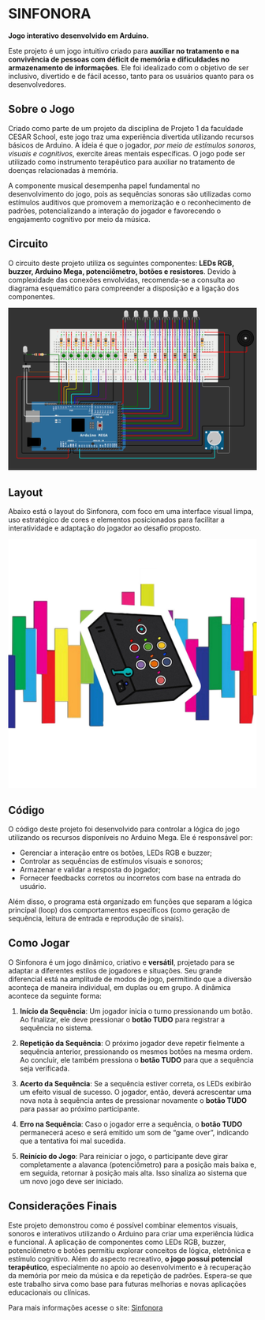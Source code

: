 # SINFONORA

**Jogo interativo desenvolvido em Arduino.**

Este projeto é um jogo intuitivo criado para **auxiliar no tratamento e na convivência de pessoas com déficit de memória e dificuldades no armazenamento de informações**. Ele foi idealizado com o objetivo de ser inclusivo, divertido e de fácil acesso, tanto para os usuários quanto para os desenvolvedores.


## Sobre o Jogo

Criado como parte de um projeto da disciplina de Projeto 1 da faculdade CESAR School, este jogo traz uma experiência divertida utilizando recursos básicos de Arduino. A ideia é que o jogador, _por meio de estímulos sonoros, visuais e cognitivos_, exercite áreas mentais específicas. O jogo pode ser utilizado como instrumento terapêutico para auxiliar no tratamento de doenças relacionadas à memória.

A componente musical desempenha papel fundamental no desenvolvimento do jogo, pois as sequências sonoras são utilizadas como estímulos auditivos que promovem a memorização e o reconhecimento de padrões, potencializando a interação do jogador e favorecendo o engajamento cognitivo por meio da música.

## Circuito

O circuito deste projeto utiliza os seguintes componentes: **LEDs RGB, buzzer, Arduino Mega, potenciômetro, botões e resistores**. Devido à complexidade das conexões envolvidas, recomenda-se a consulta ao diagrama esquemático para compreender a disposição e a ligação dos componentes.

![Layout do Jogo](imagens/circuito.png)

## Layout

Abaixo está o layout do Sinfonora, com foco em uma interface visual limpa, uso estratégico de cores e elementos posicionados para facilitar a interatividade e adaptação do jogador ao desafio proposto.

![Layout do Jogo](imagens/layout.jpg)

## Código

O código deste projeto foi desenvolvido para controlar a lógica do jogo utilizando os recursos disponíveis no Arduino Mega. Ele é responsável por:

- Gerenciar a interação entre os botões, LEDs RGB e buzzer;
- Controlar as sequências de estímulos visuais e sonoros;
- Armazenar e validar a resposta do jogador;
- Fornecer feedbacks corretos ou incorretos com base na entrada do usuário.

Além disso, o programa está organizado em funções que separam a lógica principal (loop) dos comportamentos específicos (como geração de sequência, leitura de entrada e reprodução de sinais).

## Como Jogar

O Sinfonora é um jogo dinâmico, criativo e **versátil**, projetado para se adaptar a diferentes estilos de jogadores e situações. Seu grande diferencial está na amplitude de modos de jogo, permitindo que a diversão aconteça de maneira individual, em duplas ou em grupo. A dinâmica acontece da seguinte forma:

1. **Início da Sequência**: Um jogador inicia o turno pressionando um botão. Ao finalizar, ele deve pressionar o **botão TUDO** para registrar a sequência no sistema.

2. **Repetição da Sequência**: O próximo jogador deve repetir fielmente a sequência anterior, pressionando os mesmos botões na mesma ordem. Ao concluir, ele também pressiona o **botão TUDO** para que a sequência seja verificada.

3. **Acerto da Sequência**: Se a sequência estiver correta, os LEDs exibirão um efeito visual de sucesso. O jogador, então, deverá acrescentar uma nova nota à sequência antes de pressionar novamente o **botão TUDO** para passar ao próximo participante.

4. **Erro na Sequência**: Caso o jogador erre a sequência, o **botão TUDO** permanecerá aceso e será emitido um som de “game over”, indicando que a tentativa foi mal sucedida.

5. **Reinício do Jogo**: Para reiniciar o jogo, o participante deve girar completamente a alavanca (potenciômetro) para a posição mais baixa e, em seguida, retornar à posição mais alta. Isso sinaliza ao sistema que um novo jogo deve ser iniciado.

## Considerações Finais

Este projeto demonstrou como é possível combinar elementos visuais, sonoros e interativos utilizando o Arduino para criar uma experiência lúdica e funcional. A aplicação de componentes como LEDs RGB, buzzer, potenciômetro e botões permitiu explorar conceitos de lógica, eletrônica e estímulo cognitivo. Além do aspecto recreativo, **o jogo possui potencial terapêutico**, especialmente no apoio ao desenvolvimento e à recuperação da memória por meio da música e da repetição de padrões. Espera-se que este trabalho sirva como base para futuras melhorias e novas aplicações educacionais ou clínicas.

Para mais informações acesse o site: [Sinfonora](https://sites.google.com/d/1ygwbbKgm3zDAxUh_W93Q2j5mMoXxOYxv/p/1SqBYmieTN5u5bkHMTLn3uDx4JpNuPtCH/edit)

